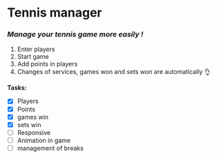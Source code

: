 # Tennis manager

### *Manage your tennis game more easily !*

 1. Enter players
 2. Start game
 3. Add points in players
 4. Changes of services, games won and sets won are automatically :ok_hand:

**Tasks:**
 - [x] Players
 - [x] Points
 - [x] games win
 - [x] sets win
 - [ ] Responsive
 - [ ] Animation in game
 - [ ] management of breaks
